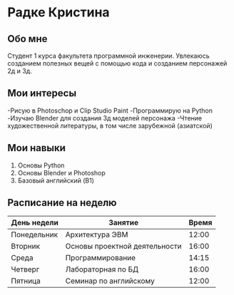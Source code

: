 # Радке Кристина 

## Обо мне 
Студент 1 курса факультета программной инженерии. 
Увлекаюсь созданием полезных вещей с
помощью кода и созданием персонажей 2д и 3д.
## Мои интересы
-Рисую в Photoschop и Clip Studio Paint
-Программирую на Python
-Изучаю Blender для создания 3д моделей персонажа
-Чтение художественной литературы, в том числе зарубежной (азиатской)
## Мои навыки
1. Основы Python
2. Основы Blender и Photoshop
3. Базовый английский (B1)
## Расписание на неделю
| День недели |            Занятие            |   Время   |
|-------------|-------------------------------|-----------|
| Понедельник | Архитектура ЭВМ               |   12:00   |
| Вторник     | Основы проектной деятельности |   16:00   |
| Среда       | Программирование              |   14:15   |
| Четверг     | Лабораторная по БД | 16:00 |
| Пятница     | Семинар по английскому | 12:00 |
